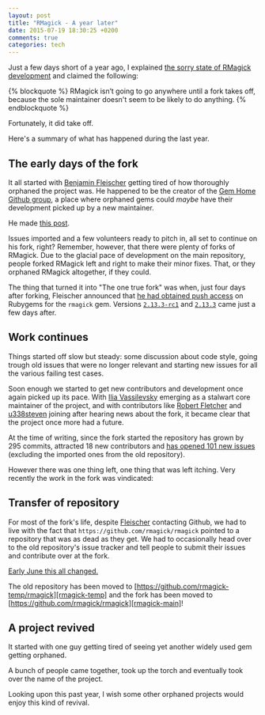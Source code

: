 ```yaml
---
layout: post
title: "RMagick - A year later"
date: 2015-07-19 18:30:25 +0200
comments: true
categories: tech
---
```

Just a few days short of a year ago, I explained [the sorry state of RMagick development][last-year-post] and claimed the following:

  [last-year-post]: /blog/2014/07/25/the-state-of-rmagick-development

{% blockquote %}
RMagick isn’t going to go anywhere until a fork takes off, because the sole maintainer doesn't seem to be likely to do anything.
{% endblockquote %}

Fortunately, it did take off.

Here's a summary of what has happened during the last year.

<!--more-->

## The early days of the fork

It all started with [Benjamin Fleischer](https://github.com/bf4) getting tired of how thoroughly orphaned the project was.
He happened to be the creator of the [Gem Home Github group](https://github.com/gemhome), a place where orphaned gems could *maybe* have their development picked up by a new maintainer.

He made [this post](https://github.com/rmagick-temp/rmagick/issues/18#issuecomment-50022523).

Issues imported and a few volunteers ready to pitch in, all set to continue on his fork, right?
Remember, however, that there were plenty of forks of RMagick.
Due to the glacial pace of development on the main repository, people forked RMagick left and right to make their minor fixes.
That, or they orphaned RMagick altogether, if they could.

The thing that turned it into "The one true fork" was when, just four days after forking, Fleischer announced that [he had obtained push access][push-access-post] on Rubygems for the `rmagick` gem.
Versions [`2.13.3-rc1`][rc1] and [`2.13.3`][point3] came just a few days after.

  [push-access-post]: https://github.com/rmagick-temp/rmagick/issues/18#issuecomment-50288329
  [rc1]: https://rubygems.org/gems/rmagick/versions/2.13.3.rc1
  [point3]: https://rubygems.org/gems/rmagick/versions/2.13.3

## Work continues

Things started off slow but steady: some discussion about code style, going trough old issues that were no longer relevant and starting new issues for all the various failing test cases.

Soon enough we started to get new contributors and development once again picked up its pace.
With [Ilia Vassilevsky][vassilevsky] emerging as a stalwart core maintainer of the project, and with contributors like [Robert Fletcher](mockdeep) and [u338steven](u338steven) joining after hearing news about the fork, it became clear that the project once more had a future.

At the time of writing, since the fork started the repository has grown by 295 commits, attracted 18 new contributors and [has opened 101 new issues][issue-search] (excluding the imported ones from the old repository).

  [vassilevsky]: https://github.com/rmagick/rmagick/commits?author=vassilevsky
  [mockdeep]: https://github.com/rmagick/rmagick/commits?author=mockdeep
  [u338steven]: https://github.com/rmagick/rmagick/commits?author=u338steven
  [issue-search]: https://github.com/search?o=asc&q=rmagick+repo%3Armagick%2Frmagick+created%3A%3E2014-07-25&ref=searchresults&s=created&type=Issues&utf8=%E2%9C%93

However there was one thing left, one thing that was left itching.
Very recently the work in the fork was vindicated:

## Transfer of repository

For most of the fork's life, despite [Fleischer][bf4] contacting Github, we had to live with the fact that `https://github.com/rmagick/rmagick` pointed to a repository that was as dead as they get.
We had to occasionally head over to the old repository's issue tracker and tell people to submit their issues and contribute over at the fork.

[Early June this all changed.][repo-move]

The old repository has been moved to [https://github.com/rmagick-temp/rmagick][rmagick-temp] and the fork has been moved to [https://github.com/rmagick/rmagick][rmagick-main]!

  [bf4]: https://github.com/bf4
  [rmagick-temp]: https://github.com/rmagick-temp/rmagick
  [rmagick-main]: https://github.com/rmagick/rmagick/
  [repo-move]: https://github.com/rmagick/rmagick/issues/205

## A project revived

It started with one guy getting tired of seeing yet another widely used gem getting orphaned.

A bunch of people came together, took up the torch and eventually took over the name of the project.

Looking upon this past year, I wish some other orphaned projects would enjoy this kind of revival.
